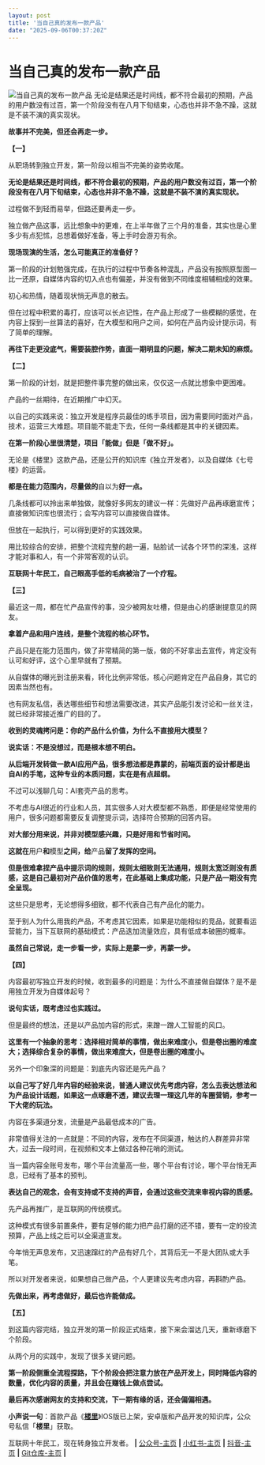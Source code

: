 ```yaml
---
layout: post
title: '当自己真的发布一款产品'
date: "2025-09-06T00:37:20Z"
---
```

当自己真的发布一款产品
===========

![当自己真的发布一款产品](https://img2024.cnblogs.com/blog/1691717/202509/1691717-20250905092703938-2007073992.png) 无论是结果还是时间线，都不符合最初的预期，产品的用户数没有过百，第一个阶段没有在八月下旬结束，心态也并非不急不躁，这就是不装不演的真实现状。

**故事并不完美，但还会再走一步。**

  
  

**【一】**

  
  

从职场转到独立开发，第一阶段以相当不完美的姿势收尾。

**无论是结果还是时间线，都不符合最初的预期，产品的用户数没有过百，第一个阶段没有在八月下旬结束，心态也并非不急不躁，这就是不装不演的真实现状。**

过程做不到轻而易举，但路还要再走一步。

独立做产品这事，远比想象中的更难，在上半年做了三个月的准备，其实也是心里多少有点犯怵，总想着做好准备，等上手时会游刃有余。

**现场现演的生活，怎么可能真正的准备好？**

第一阶段的计划勉强完成，在执行的过程中节奏各种混乱，产品没有按照原型图一比一还原，自媒体内容的切入点也有偏差，并没有做到不同维度相辅相成的效果。

初心和热情，随着现状悄无声息的散去。

但在过程中积累的毒打，应该可以长点记性，在产品上形成了一些模糊的感觉，在内容上探到一丝算法的喜好，在大模型和用户之间，如何在产品内设计提示词，有了简单的理解。

**再往下走更没底气，需要装腔作势，直面一期明显的问题，解决二期未知的麻烦。**

  
  

**【二】**

  
  

第一阶段的计划，就是把整件事完整的做出来，仅仅这一点就比想象中更困难。

产品的一丝期待，在近期推广中幻灭。

以自己的实践来说：独立开发是程序员最佳的练手项目，因为需要同时面对产品，技术，运营三大难题。项目能不能走下去，任何一条线都是其中的关键因素。

**在第一阶段心里很清楚，项目「能做」但是「做不好」。**

无论是《楼里》这款产品，还是公开的知识库《独立开发者》，以及自媒体《七号楼》的运营。

**都是在能力范围内，尽量做的**自以为**好一点。**

几条线都可以拎出来单独做，就像好多网友的建议一样：先做好产品再琢磨宣传；直接做知识库也很流行；会写内容可以直接做自媒体。

但放在一起执行，可以得到更好的实践效果。

用比较综合的安排，把整个流程完整的趟一遍，贴脸试一试各个环节的深浅，这样才能对事和人，有一个非常客观的认识。

**互联网十年民工，自己眼高手低的毛病被治了一个疗程。**

  
  

**【三】**

  
  

最近这一周，都在忙产品宣传的事，没少被网友吐槽，但是由心的感谢提意见的网友。

**拿着产品和用户连线，是整个流程的核心环节。**

产品只是在能力范围内，做了非常精简的第一版，做的不好拿出去宣传，肯定没有认可和好评，这个心里早就有了预期。

从自媒体的曝光到注册来看，转化比例非常低，核心问题肯定在产品自身，其它的因素当然也有。

也有网友私信，表达哪些细节和想法需要改进，其实产品能引发讨论和一丝关注，就已经非常接近推广的目的了。

**收到的灵魂拷问是：你的产品什么价值，为什么不直接用大模型？**

**说实话：不是没想过，而是根本想不明白。**

**从后端开发转做一款AI应用产品，很多想法都是靠蒙的，前端页面的设计都是出自AI的手笔，这种专业的本质问题，实在是有点超纲。**

不过可以浅聊几句：AI套壳产品的思考。

不考虑与AI很近的行业和人员，其实很多人对大模型都不熟悉，即便是经常使用的用户，很多问题都需要反复调整提示词，选择符合预期的回答内容。

**对大部分用来说，并非对模型感兴趣，只是好用和节省时间。**

**这就在**用户**和**模型**之间，给**产品**留了发挥的空间。**

**但是很难拿捏产品中提示词的规则，规则太细致则无法通用，规则太宽泛则没有质感，这是自己最初对产品价值的思考，在此基础上集成功能，只是产品一期没有完全呈现。**

这些只是思考，无论想得多细致，都不代表自己有产品化的能力。

至于别人为什么用我的产品，不考虑其它因素，如果是功能相似的竞品，就要看运营能力，当下互联网的基础模式：产品迭加流量效应，具有低成本破圈的概率。

**虽然自己常说，走一步看一步，实际上是蒙一步，再蒙一步。**

  
  

**【四】**

  
  

内容最初写独立开发的时候，收到最多的问题是：为什么不直接做自媒体？是不是用独立开发为自媒体起号？

**说句实话，既考虑过也实践过。**

但是最终的想法，还是以产品加内容的形式，来蹭一蹭人工智能的风口。

**这里有一个抽象的思考：选择相对简单的事情，做出来难度小，但是卷出圈的难度大；选择综合复杂的事情，做出来难度大，但是卷出圈的难度小。**

另外一个印象深的问题是：到底先内容还是先产品？

**以自己写了好几年内容的经验来说，普通人建议优先考虑内容，怎么去表达想法和为产品设计话题，如果这一点琢磨不透，建议去理一理这几年的车圈营销，参考一下大佬的玩法。**

内容在多渠道分发，流量是产品最低成本的广告。

非常值得关注的一点就是：不同的内容，发布在不同渠道，触达的人群差异非常大，过去一段时间，在视频和文本上做过各种花哨的测试。

当一篇内容全账号发布，哪个平台流量高一些，哪个平台有讨论，哪个平台悄无声息，已经有了基本的预判。

**表达自己的观念，会有支持或不支持的声音，会通过这些交流来审视内容的质感。**

先产品再推广，是互联网的传统模式。

这种模式有很多前置条件，要有足够的能力把产品打磨的还不错，要有一定的投流预算，产品上线之后可以全渠道宣发。

今年悄无声息发布，又迅速蹿红的产品有好几个，其背后无一不是大团队或大手笔。

所以对开发者来说，如果想自己做产品，个人更建议先考虑内容，再斟酌产品。

**先做出来，再考虑做好，最后也许能做成。**

  
  

**【五】**

  
  

到这篇内容完结，独立开发的第一阶段正式结束，接下来会溜达几天，重新琢磨下个阶段。

从两个月的实践中，发现了很多关键问题。

**第一阶段侧重全流程探路，下个阶段会把注意力放在产品开发上，同时降低内容的数量，优化内容的质量，并且会在赚钱上做点尝试。**

**最后再次感谢网友的支持和交流，下一期有缘的话，还会偏偏相遇。**

**小声说一句**：首款产品《[**楼里**](https://apps.apple.com/cn/app/%E6%A5%BC%E9%87%8C/id6751189220)》IOS版已上架，安卓版和产品开发的知识库，公众号私信「**楼里**」获取。

互联网十年民工，现在转身独立开发者。 **|** [公众号-主页](https://mp.weixin.qq.com/s/F7JBEFCeZgdYakgRxNb35w) **|** [小红书-主页](https://www.xiaohongshu.com/user/profile/67fa1b1700000000080140b8) **|** [抖音-主页](https://www.douyin.com/user/MS4wLjABAAAAQO0vbcMnMeUE8OLGtmd9dbh-5dPcPL7_o3v8M0U_BwBUoBZIz2suph5gsDf63Okk) **|** [Git仓库-主页](https://gitee.com/cicadasmile) **|**